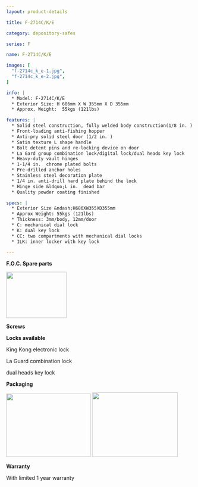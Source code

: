 ```yaml
---
layout: product-details

title: F-2714C/K/E

category: depository-safes

series: F

name: F-2714C/K/E

images: [
  "f-2714c_k_e-1.jpg",
  "f-2714c_k_e-2.jpg",
]

info: |
  * Model: F-2714C/K/E
  * Exterior Size: H 686mm X W 355mm X D 355mm
  * Approx. Weight:  55kgs (121lbs)

features: |
  * Solid steel construction, fully welded body construction(1/8 in. )
  * Front-loading anti-fishing hopper
  * Anti-pry solid steel door (1/2 in. )
  * Satin texture L shape handle
  * Bolt detent pins and re-locking device on door
  * La Gard group combination lock/digital lock/dual heads key lock
  * Heavy-duty vault hinges
  * 1-1/4 in.  chrome plated bolts
  * Pre-drilled anchor holes
  * Stainless steel decoration plate
  * 1/4 in. anti-drill hard plate behind the lock
  * Hinge side &ldquo;L in.  dead bar
  * Quality powder coating finished

specs: |
  * Exterior Size &ndash;H686XW355XD355mm
  * Approx Weight: 55kgs (121lbs)
  * Thickness: 3mm/body, 12mm/door
  * C: mechanical dial lock
  * K: dual key lock
  * CC: two compartments with mechanical dial locks
  * ILK: inner locker with key lock

---
```


**F.O.C. Spare parts**

<img alt="" src="{IMAGE_CDN}/f-2714c_k_e-3.jpg" style="width: 162px; height: 124px;" />

**Screws**

**Locks available**

King Kong electronic lock

La Guard combination lock

dual heads key lock

**Packaging**

<img alt="" src="{IMAGE_CDN}/f-2714c_k_e-4.jpg" style="width: 227px; height: 170px;" />

<img alt="" src="{IMAGE_CDN}/f-2714c_k_e-5.jpg" style="width: 230px; height: 173px;" />

**Warranty**

With limited 1 year warranty
